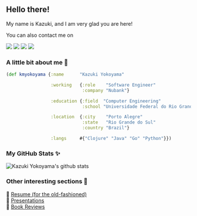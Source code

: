 ## Hello there!

My name is Kazuki, and I am very glad you are here!

You can also contact me on

<a href="mailto:yokoyama.km@gmail.com"><img src="https://img.shields.io/badge/e‑mail-D14836.svg?style=for-the-badge&logo=GMail&logoColor=white"/></a>
<a href="https://linkedin.com/in/kmyokoyama"><img src="https://img.shields.io/badge/linkedin-0077B5.svg?style=for-the-badge&logo=linkedin&logoColor=white"/></a>
<a href="https://twitter.com/kmyokoyama"><img src="https://img.shields.io/badge/twitter-1DA1F2.svg?style=for-the-badge&logo=twitter&logoColor=white"/></a>
<a href="https://instagram.com/yokoyama.km"><img src="https://img.shields.io/badge/instagram-E4405F.svg?style=for-the-badge&logo=instagram&logoColor=white"/></a>

### A little bit about me 🧔

```clojure
(def kmyokoyama {:name      "Kazuki Yokoyama"

                 :working   {:role    "Software Engineer"
                             :company "Nubank"}

                 :education {:field  "Computer Engineering"
                             :school "Universidade Federal do Rio Grande do Sul"}

                 :location  {:city    "Porto Alegre"
                             :state   "Rio Grande do Sul"
                             :country "Brazil"}

                 :langs     #{"Clojure" "Java" "Go" "Python"}})
```

### My GitHub Stats ✨ 

![Kazuki Yokoyama's github stats](https://github-readme-stats.vercel.app/api?username=kmyokoyama&show_icons=true&hide_border=true&hide_title=true)

### Other interesting sections 👀

📃 [Resume (for the old-fashioned)](https://bit.ly/3y74Twe)  
🎤 [Presentations](presentations/README.md)  
📘 [Book Reviews](reviews/README.md)  
